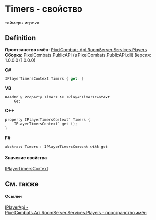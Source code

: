 # Timers - свойство


таймеры игрока



## Definition
**Пространство имён:** <a href="708e122f-41de-30e3-c143-1ccf02ad493a">PixelCombats.Api.RoomServer.Services.Players</a>  
**Сборка:** PixelCombats.PublicAPI (в PixelCombats.PublicAPI.dll) Версия: 1.0.0.0 (1.0.0.0)

**C#**
``` C#
IPlayerTimersContext Timers { get; }
```
**VB**
``` VB
ReadOnly Property Timers As IPlayerTimersContext
	Get
```
**C++**
``` C++
property IPlayerTimersContext^ Timers {
	IPlayerTimersContext^ get ();
}
```
**F#**
``` F#
abstract Timers : IPlayerTimersContext with get
```



#### Значение свойства
<a href="61043bf9-8c77-51ea-8153-c22331bf9a90">IPlayerTimersContext</a>

## См. также


#### Ссылки
<a href="daff9440-f4d4-79a2-3653-919bb66eae04">IPlayerApi - </a>  
<a href="708e122f-41de-30e3-c143-1ccf02ad493a">PixelCombats.Api.RoomServer.Services.Players - пространство имён</a>  
